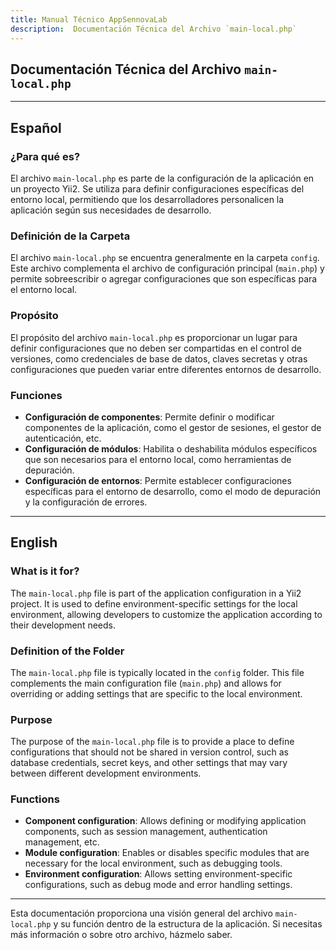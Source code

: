 ```yaml
---
title: Manual Técnico AppSennovaLab
description:  Documentación Técnica del Archivo `main-local.php`
---
```


## Documentación Técnica del Archivo `main-local.php`

---

## Español

### ¿Para qué es?
El archivo `main-local.php` es parte de la configuración de la aplicación en un proyecto Yii2. Se utiliza para definir configuraciones específicas del entorno local, permitiendo que los desarrolladores personalicen la aplicación según sus necesidades de desarrollo.

### Definición de la Carpeta
El archivo `main-local.php` se encuentra generalmente en la carpeta `config`. Este archivo complementa el archivo de configuración principal (`main.php`) y permite sobreescribir o agregar configuraciones que son específicas para el entorno local.

### Propósito
El propósito del archivo `main-local.php` es proporcionar un lugar para definir configuraciones que no deben ser compartidas en el control de versiones, como credenciales de base de datos, claves secretas y otras configuraciones que pueden variar entre diferentes entornos de desarrollo.

### Funciones
- **Configuración de componentes**: Permite definir o modificar componentes de la aplicación, como el gestor de sesiones, el gestor de autenticación, etc.
- **Configuración de módulos**: Habilita o deshabilita módulos específicos que son necesarios para el entorno local, como herramientas de depuración.
- **Configuración de entornos**: Permite establecer configuraciones específicas para el entorno de desarrollo, como el modo de depuración y la configuración de errores.

---

## English

### What is it for?
The `main-local.php` file is part of the application configuration in a Yii2 project. It is used to define environment-specific settings for the local environment, allowing developers to customize the application according to their development needs.

### Definition of the Folder
The `main-local.php` file is typically located in the `config` folder. This file complements the main configuration file (`main.php`) and allows for overriding or adding settings that are specific to the local environment.

### Purpose
The purpose of the `main-local.php` file is to provide a place to define configurations that should not be shared in version control, such as database credentials, secret keys, and other settings that may vary between different development environments.

### Functions
- **Component configuration**: Allows defining or modifying application components, such as session management, authentication management, etc.
- **Module configuration**: Enables or disables specific modules that are necessary for the local environment, such as debugging tools.
- **Environment configuration**: Allows setting environment-specific configurations, such as debug mode and error handling settings.

---

Esta documentación proporciona una visión general del archivo `main-local.php` y su función dentro de la estructura de la aplicación. Si necesitas más información o sobre otro archivo, házmelo saber.
